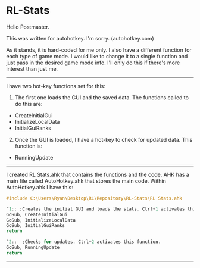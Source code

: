 # RL-Stats

Hello Postmaster.

This was written for autohotkey. I'm sorry. (autohotkey.com)

As it stands, it is hard-coded for me only. I also have a different function for each type of game mode. I would like to change it to a single function and just pass in the desired game mode info. I'll only do this if there's more interest than just me.
***
I have two hot-key functions set for this:

1. The first one loads the GUI and the saved data. The functions called to do this are:
 * CreateInitialGui
 * InitializeLocalData
 * InitialGuiRanks

2. Once the GUI is loaded, I have a hot-key to check for updated data. This function is:
 * RunningUpdate

***
I created RL Stats.ahk that contains the functions and the code. AHK has a main file called AutoHotkey.ahk that stores the main code. Within AutoHotkey.ahk I have this:

```c
#include C:\Users\Ryan\Desktop\RL\Repository\RL-Stats\RL Stats.ahk

^1:: ;Creates the initial GUI and loads the stats. Ctrl+1 activates this function.
GoSub, CreateInitialGui
GoSub, InitializeLocalData
GoSub, InitialGuiRanks
return

^2::  ;Checks for updates. Ctrl+2 activates this function.
GoSub, RunningUpdate
return
```
***
